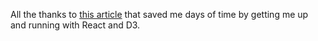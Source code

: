 All the thanks to [this article](https://reactjsnews.com/playing-with-react-and-d3) that saved me days of time by 
getting me up and running with React and D3. 